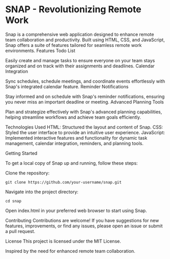 # SNAP - Revolutionizing Remote Work
Snap is a comprehensive web application designed to enhance remote team collaboration and productivity. Built using HTML, CSS, and JavaScript, Snap offers a suite of features tailored for seamless remote work environments.
Features
Todo List

Easily create and manage tasks to ensure everyone on your team stays organized and on track with their assignments and deadlines.
Calendar Integration

Sync schedules, schedule meetings, and coordinate events effortlessly with Snap's integrated calendar feature.
Reminder Notifications

Stay informed and on schedule with Snap's reminder notifications, ensuring you never miss an important deadline or meeting.
Advanced Planning Tools

Plan and strategize effectively with Snap's advanced planning capabilities, helping streamline workflows and achieve team goals efficiently.

Technologies Used
    HTML: Structured the layout and content of Snap.
    CSS: Styled the user interface to provide an intuitive user experience.
    JavaScript: Implemented interactive features and functionality for dynamic task management, calendar integration, reminders, and planning tools.

Getting Started

To get a local copy of Snap up and running, follow these steps:

Clone the repository:

    git clone https://github.com/your-username/snap.git

Navigate into the project directory:

    cd snap

Open index.html in your preferred web browser to start using Snap.

Contributing
Contributions are welcome! If you have suggestions for new features, improvements, or find any issues, please open an issue or submit a pull request.

License
This project is licensed under the MIT License.

Inspired by the need for enhanced remote team collaboration.
   
